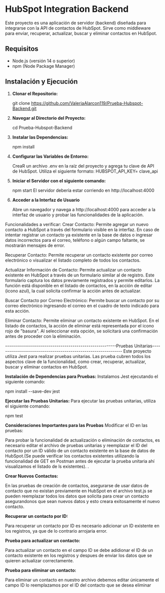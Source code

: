 # HubSpot Integration Backend

Este proyecto es una aplicación de servidor (backend) diseñada para integrarse con la API de contactos de HubSpot. Sirve como middleware para enviar, recuperar, actualizar, buscar y eliminar contactos en HubSpot.

## Requisitos

- Node.js (versión 14 o superior)
- npm (Node Package Manager)

## Instalación y Ejecución

1. **Clonar el Repositorio:**

   git clone https://github.com/ValeriaAlarcon119/Prueba-Hubspot-Backend.git

2. **Navegar al Directorio del Proyecto:**

    cd Prueba-Hubspot-Backend

3. **Instalar las Dependencias:** 

    npm install

4. **Configurar las Variables de Entorno:**

    CreaR un archivo .env en la raíz del proyecto y agrega tu clave de API de HubSpot. Utiliza el siguiente formato:
    HUBSPOT_API_KEY= clave_api

5. **Iniciar el Servidor con el siguiente comando:**

    npm start
    El servidor debería estar corriendo en http://localhost:4000

6. **Acceder a la Interfaz de Usuario**
   
   Abre un navegador y navega a http://localhost:4000 para acceder a la interfaz de usuario y probar las funcionalidades de la aplicación.

Funcionalidades a verificar:
Crear Contacto: Permite agregar un nuevo contacto a HubSpot a través del formulario visible en la interfaz. En caso de intentar registrar un contacto ya existente en la base de datos o ingresar datos incorrectos para el correo, teléfono o algún campo faltante, se mostrarán mensajes de error.

Recuperar Contacto: Permite recuperar un contacto existente por correo electrónico o visualizar el listado completo de todos los contactos.

Actualizar Información de Contacto: Permite actualizar un contacto existente en HubSpot a través de un formulario similar al de registro. Este formulario captura los datos previamente registrados y permite editarlos. La función está disponible en el listado de contactos, en la acción de editar (icono azul), la cual solicita confirmar la acción antes de actualizar.

Buscar Contacto por Correo Electrónico: Permite buscar un contacto por su correo electrónico ingresando el correo en el cuadro de texto indicado para esta acción.

Eliminar Contacto: Permite eliminar un contacto existente en HubSpot. En el listado de contactos, la acción de eliminar está representada por el icono rojo de "basura". Al seleccionar esta opción, se solicitará una confirmación antes de proceder con la eliminación.


--------------------------------------------------------Pruebas Unitarias---------------------------------------------------------------
Este proyecto utiliza Jest para realizar pruebas unitarias. Las prueba cubren todos los aspectos clave de la funcionalidad, como crear, recuperar, actualizar, buscar y eliminar contactos en HubSpot.

**Instalación de Dependencias para Pruebas:**
Instalamos Jest ejecutando el siguiente comando:

npm install --save-dev jest

**Ejecutar las Pruebas Unitarias:**
Para ejecutar las pruebas unitarias, utiliza el siguiente comando:

npm test

**Consideraciones Importantes para las Pruebas**
Modificar el ID en las pruebas:

Para probar la funcionalidad de actualización o eliminación de contactos, es necesario editar el archivo de pruebas unitarias y reemplazar el ID del contacto por un ID válido de un contacto existente en la base de datos de HubSpot.(Se puede verificar los contactos existentes utilizando la funcionalidad de GET en Postman antes de ejecutar la prueba unitaria ahí visualizamos el listado de ls existentes).
.

**Crear Nuevos Contactos:**

En las pruebas de creación de contactos, asegurarse de usar datos de contacto que no existan previamente en HubSpot en el archivo test.js se pueden reemplazar todos los datos que solicita para crear un contacto asegurandonos que sean nuevos datos y esto creara exitosamente el nuevo contacto. 

**Recuperar un contacto por ID:**

Para recuperar un contacto por ID es necesario adicionar un ID existente en los registros, ya que de lo contrario arrojaria error. 

**Prueba para actualizar un contacto:**

Para actualizar un contacto en el campo ID se debe adidionar el ID de un contacto existente en los registros y despues de enviar los datos que se quieren actualizar correctamente. 

**Prueba para eliminar un contacto:**

Para eliminar un contacto en nuestro archivo debemos editar únicamente el campo ID lo reemplazamos por el ID del contacto que se desea eliminar